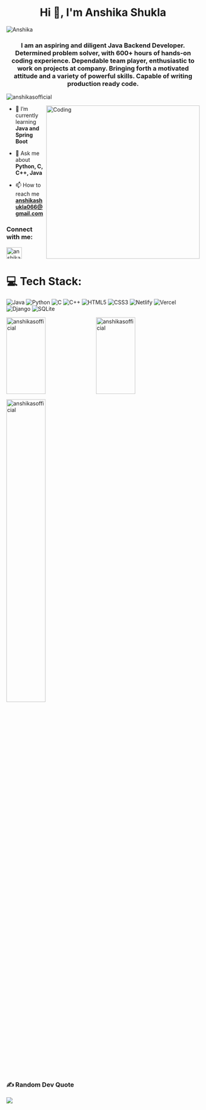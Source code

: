 <h1 align="center">Hi 👋, I'm Anshika Shukla</h1>

![Anshika](https://user-images.githubusercontent.com/86546322/185675732-e8e766fd-b175-406e-98d8-e4d25d174378.gif)

<h3 align="center">I am an aspiring and diligent Java Backend Developer. Determined problem solver, with 600+ hours of hands-on coding experience. Dependable team player, enthusiastic to work on projects at company. Bringing forth a motivated attitude and a variety of powerful skills. Capable of writing production ready code.</h3>

<p align="left"> <img src="https://komarev.com/ghpvc/?username=anshikasofficial&label=Profile%20views&color=0e75b6&style=flat" alt="anshikasofficial" /> </p>

<img align="right" alt="Coding" width="400" src="https://cdn.dribbble.com/users/1162077/screenshots/3848914/programmer.gif">

- 🌱 I’m currently learning **Java and Spring Boot**

- 💬 Ask me about **Python, C, C++, Java**

- 📫 How to reach me **anshikashukla066@gmail.com**

<h3 align="left">Connect with me:</h3>
<p align="left">
<a href="https://linkedin.com/in/anshika066" target="blank"><img align="center" src="https://raw.githubusercontent.com/rahuldkjain/github-profile-readme-generator/master/src/images/icons/Social/linked-in-alt.svg" alt="anshika066" height="30" width="40" /></a>
</p>

# 💻 Tech Stack:
![Java](https://img.shields.io/badge/java-%23ED8B00.svg?style=for-the-badge&logo=java&logoColor=white) ![Python](https://img.shields.io/badge/python-3670A0?style=for-the-badge&logo=python&logoColor=ffdd54) ![C](https://img.shields.io/badge/c-%2300599C.svg?style=for-the-badge&logo=c&logoColor=white) ![C++](https://img.shields.io/badge/c++-%2300599C.svg?style=for-the-badge&logo=c%2B%2B&logoColor=white) ![HTML5](https://img.shields.io/badge/html5-%23E34F26.svg?style=for-the-badge&logo=html5&logoColor=white) ![CSS3](https://img.shields.io/badge/css3-%231572B6.svg?style=for-the-badge&logo=css3&logoColor=white) ![Netlify](https://img.shields.io/badge/netlify-%23000000.svg?style=for-the-badge&logo=netlify&logoColor=#00C7B7) ![Vercel](https://img.shields.io/badge/vercel-%23000000.svg?style=for-the-badge&logo=vercel&logoColor=white) ![Django](https://img.shields.io/badge/django-%23092E20.svg?style=for-the-badge&logo=django&logoColor=white) ![SQLite](https://img.shields.io/badge/sqlite-%2307405e.svg?style=for-the-badge&logo=sqlite&logoColor=white)

<p><img align="left" height="200px" width="45%" src="https://github-readme-stats.vercel.app/api/top-langs?username=anshikasofficial&show_icons=true&locale=en&layout=compact" alt="anshikasofficial" /></p>

<p>&nbsp;<img align="center" height="200px" width="45%" src="https://github-readme-stats.vercel.app/api?username=anshikasofficial&show_icons=true&locale=en" alt="anshikasofficial" /></p>

<p><img align="center" width="45%" src="https://github-readme-streak-stats.herokuapp.com/?user=anshikasofficial&" alt="anshikasofficial" /></p>

### ✍️ Random Dev Quote
![](https://quotes-github-readme.vercel.app/api?type=horizontal&theme=radical)

